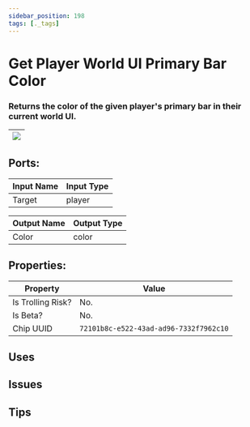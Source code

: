```yaml
---
sidebar_position: 198
tags: [._tags]
---
```


# Get Player World UI Primary Bar Color


### Returns the color of the given player's primary bar in their current world UI.

| ![](https://images-ext-2.discordapp.net/external/MPmIaQzlEPmgGWlgi-WxBBXt0Bjv_zWPkg1y1f_sy3s/https/www.recroomcircuits.com/image/circuit/absolute-value?width=206&height=108) |
|-----|

## Ports:

| Input Name | Input Type |
|-----------|-----------|
| Target | player |

| Output Name | Output Type |
|-----------|-----------|
| Color | color |

## Properties:

| Property  | Value |
|-------------------|-----------|
| Is Trolling Risk? | No. |
| Is Beta? | No. |
| Chip UUID | `72101b8c-e522-43ad-ad96-7332f7962c10` |

## Uses

## Issues

## Tips